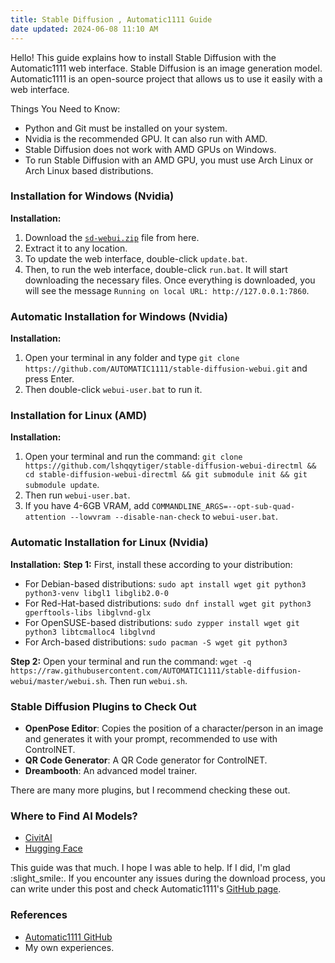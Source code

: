 ```yaml
---
title: Stable Diffusion , Automatic1111 Guide
date updated: 2024-06-08 11:10 AM
---
```


Hello! This guide explains how to install Stable Diffusion with the Automatic1111 web interface. Stable Diffusion is an image generation model. Automatic1111 is an open-source project that allows us to use it easily with a web interface.

Things You Need to Know:
- Python and Git must be installed on your system.
- Nvidia is the recommended GPU. It can also run with AMD.
- Stable Diffusion does not work with AMD GPUs on Windows.
- To run Stable Diffusion with an AMD GPU, you must use Arch Linux or Arch Linux based distributions.

### Installation for Windows (Nvidia)
**Installation:**
1. Download the [`sd-webui.zip`](https://github.com/AUTOMATIC1111/stable-diffusion-webui/releases/tag/v1.0.0-pre) file from here.
2. Extract it to any location.
3. To update the web interface, double-click `update.bat`.
4. Then, to run the web interface, double-click `run.bat`. It will start downloading the necessary files. Once everything is downloaded, you will see the message `Running on local URL: http://127.0.0.1:7860`.

### Automatic Installation for Windows (Nvidia)
**Installation:**
1. Open your terminal in any folder and type `git clone https://github.com/AUTOMATIC1111/stable-diffusion-webui.git` and press Enter.
2. Then double-click `webui-user.bat` to run it.

### Installation for Linux (AMD)
**Installation:**
1. Open your terminal and run the command: `git clone https://github.com/lshqqytiger/stable-diffusion-webui-directml && cd stable-diffusion-webui-directml && git submodule init && git submodule update`.
2. Then run `webui-user.bat`.
3. If you have 4-6GB VRAM, add `COMMANDLINE_ARGS=--opt-sub-quad-attention --lowvram --disable-nan-check` to `webui-user.bat`.

### Automatic Installation for Linux (Nvidia)
**Installation:**
**Step 1:**
First, install these according to your distribution:
- For Debian-based distributions: `sudo apt install wget git python3 python3-venv libgl1 libglib2.0-0`
- For Red-Hat-based distributions: `sudo dnf install wget git python3 gperftools-libs libglvnd-glx`
- For OpenSUSE-based distributions: `sudo zypper install wget git python3 libtcmalloc4 libglvnd`
- For Arch-based distributions: `sudo pacman -S wget git python3`

**Step 2:**
Open your terminal and run the command: `wget -q https://raw.githubusercontent.com/AUTOMATIC1111/stable-diffusion-webui/master/webui.sh`.
Then run `webui.sh`.

### Stable Diffusion Plugins to Check Out
- **OpenPose Editor**: Copies the position of a character/person in an image and generates it with your prompt, recommended to use with ControlNET.
- **QR Code Generator**: A QR Code generator for ControlNET.
- **Dreambooth**: An advanced model trainer.

There are many more plugins, but I recommend checking these out.

### Where to Find AI Models?
- [CivitAI](https://www.civitai.com/)
- [Hugging Face](https://huggingface.co/)

This guide was that much. I hope I was able to help. If I did, I'm glad :slight_smile:. If you encounter any issues during the download process, you can write under this post and check Automatic1111's [GitHub page](https://github.com/AUTOMATIC1111/stable-diffusion-webui).

### References
- [Automatic1111 GitHub](https://github.com/AUTOMATIC1111/stable-diffusion-webui)
- My own experiences.